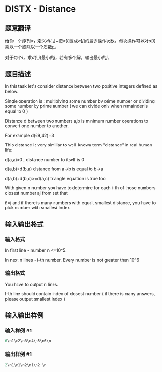 # DISTX - Distance

## 题意翻译

给你一个序列$a$，定义$d(i,j)=$把$a[i]$变成$a[j]$的最少操作次数。每次操作可以对$a[i]$乘以一个或除以一个质数p。

对于每个$i$，求$d(i,j)$最小的$j$，若有多个解，输出最小的$j$。

## 题目描述

In this task let's consider distance between two positive integers defined as below.

Single operation is : multiplying some number by prime number or dividing some number by prime number ( we can divide only when remainder is equal to 0 )

Distance d between two numbers a,b is minimum number operations to convert one number to another.

For example d(69,42)=3

This distance is very similiar to well-known term "distance" in real human life:

d(a,a)=0 , distance number to itself is 0

d(a,b)=d(b,a) distance from a->b is equal to b->a

d(a,b)+d(b,c)>=d(a,c) triangle equation is true too

With given n number you have to determine for each i-th of those numbers closest number aj from set that

i!=j and if there is many numbers with equal, smallest distance, you have to pick number with smallest index

## 输入输出格式

### 输入格式

In first line - number n <=10^5.

In next n lines - i-th number. Every number is not greater than 10^6

### 输出格式

You have to output n lines.

I-th line should contain index of closest number ( if there is many answers, please output smallest index )

## 输入输出样例

### 输入样例 #1

```cpp
6\n1\n2\n3\n4\n5\n6\n
```


### 输出样例 #1

```cpp
2\n1\n1\n2\n1\n2 \n
```


